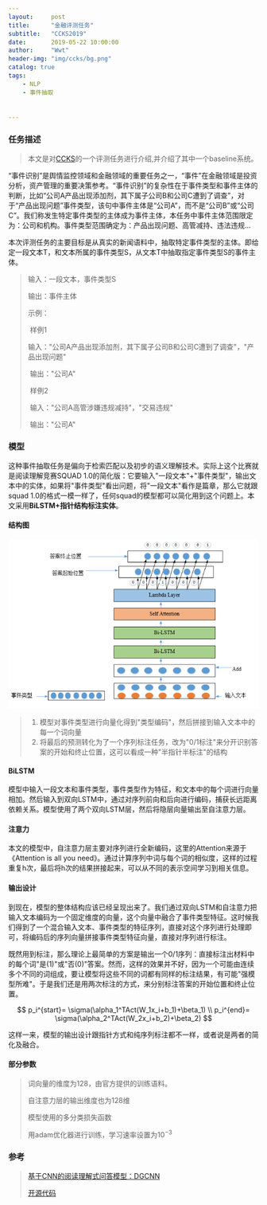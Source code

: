 ```yaml
---
layout:     post
title:      "金融评测任务"
subtitle:   "CCKS2019"
date:       2019-05-22 10:00:00
author:     "Wwt"
header-img: "img/ccks/bg.png"
catalog: true
tags:   
    - NLP
	- 事件抽取

	
---
```

### 任务描述

>本文是对[CCKS](<https://biendata.com/competition/ccks_2019_4/>)的一个评测任务进行介绍,并介绍了其中一个baseline系统。

“事件识别”是舆情监控领域和金融领域的重要任务之一，“事件”在金融领域是投资分析，资产管理的重要决策参考。“事件识别”的复杂性在于事件类型和事件主体的判断，比如“公司A产品出现添加剂，其下属子公司B和公司C遭到了调查”，对于“产品出现问题”事件类型，该句中事件主体是“公司A”，而不是“公司B”或“公司C”。我们称发生特定事件类型的主体成为事件主体，本任务中事件主体范围限定为：公司和机构。事件类型范围确定为：产品出现问题、高管减持、违法违规…

本次评测任务的主要目标是从真实的新闻语料中，抽取特定事件类型的主体。即给定一段文本T，和文本所属的事件类型S，从文本T中抽取指定事件类型S的事件主体。

>输入：一段文本，事件类型S
>
>输出：事件主体
>
>示例：
>
>​	样例1
>
>​				输入："公司A产品出现添加剂，其下属子公司B和公司C遭到了调查"，"产品出现问题"
>
>​				输出："公司A"
>
>​	样例2
>
>​				输入："公司A高管涉嫌违规减持"，"交易违规"
>
>​				输出："公司A"

### 模型

这种事件抽取任务是偏向于检索匹配以及初步的语义理解技术。实际上这个比赛就是阅读理解竞赛SQUAD 1.0的简化版：它要输入"一段文本"+"事件类型"，输出文本中的实体，如果将"事件类型"看出问题，将"一段文本"看作是篇章，那么它就跟squad 1.0的格式一模一样了，任何squad的模型都可以简化用到这个问题上。本文采用**BiLSTM+指针结构标注实体**。

#### 结构图

![1](/img/ccks/1.png)

>	1. 模型对事件类型进行向量化得到"类型编码"，然后拼接到输入文本中的每一个词向量
> 	2. 将最后的预测转化为了一个序列标注任务，改为"0/1标注"来分开识别答案的开始和终止位置，这可以看成一种"半指针半标注"的结构

#### BiLSTM

模型中输入一段文本和事件类型，事件类型作为特征，和文本中的每个词进行向量相加。然后输入到双向LSTM中，通过对序列前向和后向进行编码，捕获长远距离依赖关系。模型使用了两个双向LSTM层，然后将隐层向量输出至自注意力层。

#### 注意力

本文的模型中，自注意力层主要对序列进行全新编码，这里的Attention来源于《Attention is all you need》。通过计算序列中词与每个词的相似度，这样的过程重复h次，最后将h次的结果拼接起来，可以从不同的表示空间学习到相关信息。

#### 输出设计

到现在，模型的整体结构应该已经呈现出来了。我们通过双向LSTM和自注意力把输入文本编码为一个固定维度的向量，这个向量中融合了事件类型特征。这时候我们得到了一个混合输入文本、事件类型的特征序列，直接对这个序列进行处理即可，将编码后的序列向量拼接事件类型特征向量，直接对序列进行标注。

既然用到标注，那么理论上最简单的方案是输出一个0/1序列：直接标注出材料中的每个词"是(1)"或"否(0)"答案。然而，这样的效果并不好，因为一个可能由连续多个不同的词组成，要让模型将这些不同的词都有同样的标注结果，有可能"强模型所难"。于是我们还是用两次标注的方式，来分别标注答案的开始位置和终止位置。

$$
p_i^{start}= \sigma(\alpha_1^TAct(W_1x_i+b_1)+\beta_1) \\
p_i^{end}= \sigma(\alpha_2^TAct(W_2x_i+b_2)+\beta_2)
$$

这样一来，模型的输出设计跟指针方式和纯序列标注都不一样，或者说是两者的简化及融合。

#### 部分参数

>词向量的维度为128，由官方提供的训练语料。
>
>自注意力层的输出维度也为128维
>
>模型使用的多分类损失函数
>
>用adam优化器进行训练，学习速率设置为$10^{-3}$

### 参考

>[基于CNN的阅读理解式问答模型：DGCNN](https://spaces.ac.cn/archives/5409)
>
>[开源代码](https://github.com/bojone/ee-2019-baseline)

















